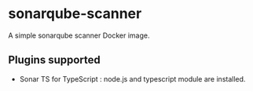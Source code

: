# sonarqube-scanner
A simple sonarqube scanner Docker image.

## Plugins supported
- Sonar TS for TypeScript : node.js and typescript module are installed.
